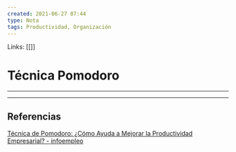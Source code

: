 ```yaml
---
created: 2021-06-27 07:44
type: Nota
tags: Productividad, Organización
---
```


Links: [[]]

# Técnica Pomodoro
---



---

## Referencias
[Técnica de Pomodoro: ¿Cómo Ayuda a Mejorar la Productividad Empresarial? - infoempleo](https://empresas.infoempleo.com/hrtrends/tecnica-pomodoro)